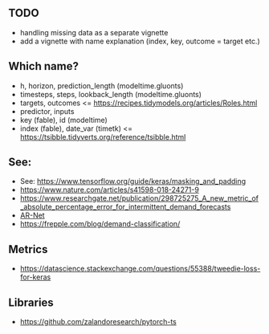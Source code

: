## TODO

* handling missing data as a separate vignette
* add a vignette with name explanation (index, key, outcome = target etc.)

## Which name?

* h, horizon, prediction_length (modeltime.gluonts)
* timesteps, steps, lookback_length (modeltime.gluonts)
* targets, outcomes <= https://recipes.tidymodels.org/articles/Roles.html
* predictor, inputs
* key (fable), id (modeltime)
* index (fable), date_var (timetk) <= https://tsibble.tidyverts.org/reference/tsibble.html


## See:
* See: https://www.tensorflow.org/guide/keras/masking_and_padding
* https://www.nature.com/articles/s41598-018-24271-9
* https://www.researchgate.net/publication/298725275_A_new_metric_of_absolute_percentage_error_for_intermittent_demand_forecasts
* [AR-Net](https://arxiv.org/pdf/1911.12436.pdf)
* https://frepple.com/blog/demand-classification/

## Metrics
* https://datascience.stackexchange.com/questions/55388/tweedie-loss-for-keras

## Libraries
* https://github.com/zalandoresearch/pytorch-ts

